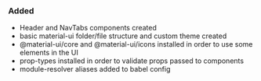 ### Added

- Header and NavTabs components created
- basic material-ui folder/file structure and custom theme created
- @material-ui/core and @material-ui/icons installed in order to use some elements in the UI
- prop-types installed in order to validate props passed to components
- module-resolver aliases added to babel config

